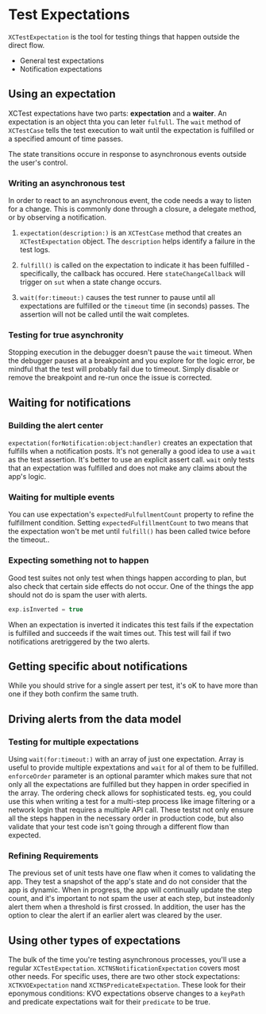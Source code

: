 #  Test Expectations

`XCTestExpectation` is the tool for testing things that happen outside the direct flow.
- General test expectations
- Notification expectations

## Using an expectation
XCTest expectations have two parts: __expectation__ and a __waiter__. An expectation is an object thta you can leter `fulfull`. The `wait` method of `XCTestCase` tells the test execution to wait until the expectation is fulfilled or a specified amount of time passes.

The state transitions occure in response to asynchronous events outside the user's control.

### Writing an asynchronous test
In order to react to an asynchronous event, the code needs a way to listen for a change. This is commonly done through a closure, a delegate method, or by observing a notification.

1. `expectation(description:)` is an `XCTestCase` method that creates an `XCTestExpectation` object. The `description` helps identify a failure in the test logs.

2. `fulfill()` is called on the expectation to indicate it has been fulfilled - specifically, the callback has occured. Here `stateChangeCallback` will trigger on `sut` when a state change occurs.
3. `wait(for:timeout:)` causes the test runner to pause until all expectations are fulfilled or the `timeout` time (in seconds) passes. The assertion will not be called until the wait completes.

### Testing for true asynchronity
Stopping execution in the debugger doesn't pause the `wait` timeout. When the debugger pauses at a breakpoint and you explore for the logic error, be mindful that the test will probably fail due to timeout. Simply disable or remove the breakpoint and re-run once the issue is corrected.

## Waiting for notifications
### Building the alert center
`expectation(forNotification:object:handler)` creates an expectation that fulfills when a notification posts.
It's not generally a good idea to use a `wait` as the test assertion. It's better to use an explicit assert call. `wait` only tests that an expectation was fulfilled and does not make any claims about the app's logic.

### Waiting for multiple events
You can use expectation's `expectedFulfullmentCount` property to refine the fulfillment condition. Setting `expectedFulfillmentCount` to two means that the expectation won't be met until `fulfill()` has been called twice before the timeout..

### Expecting something not to happen
Good test suites not only test when things happen according to plan, but also check that certain side effects do not occur. One of the things the app should not do is spam the user with alerts.

```swift
exp.isInverted = true
```
When an expectation is inverted it indicates this test fails if the expectation is fulfilled and succeeds if the wait times out. This test will fail if two notifications aretriggered by the two alerts.

## Getting specific about notifications
While you should strive for a single assert per test, it's oK to have more than one if they both confirm the same truth.

## Driving alerts from the data model
### Testing for multiple expectations
Using `wait(for:timeout:)` with an array of just one expectation. Array is useful to provide multiple expextations and `wait` for al of them to be fulfilled.
`enforceOrder` parameter is an optional paramter which makes sure that not only all the expectations are fulfilled but they happen in order specified in the array.
The ordering check allows for sophisticated tests. eg, you could use this when writing a test for a multi-step process like image filtering or a network login that requires a multiple API call. These testst not only ensure all the steps happen in the necessary order in production code, but also validate that your test code isn't going through a different flow than expected. 

### Refining Requirements
The previous set of unit tests have one flaw when it comes to validating the app. They test a snapshot of the app's state and do not consider that the app is dynamic.
When in progress, the app will continually update the step count, and it's important to not spam the user at each step, but insteadonly alert them when a threshold is first crossed. In addition, the user has the option to clear the alert if an earlier alert was cleared by the user.

## Using other types of expectations
The bulk of the time you're testing asynchronous processes, you'll use a regular `XCTestExpectation`. `XCTNSNotificationExpectation` covers most other needs. For specific uses, there are two other stock expectations: `XCTKVOExpectation` nand `XCTNSPredicateExpectation`.
These look for their eponymous conditions: KVO expectations observe changes to a `keyPath` and predicate expectations wait for their `predicate` to be true.
